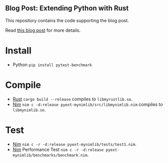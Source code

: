 ## Blog Post: Extending Python with Rust

This repository contains the code supporting the blog post.

Read [this blog post](https://medium.com/@p_chhetri/extending-python-with-rust-84e9299d34c1) for more details.


# Install

- Python `pip install pytest-benchmark`


# Compile

- [Rust](https://www.rust-lang.org) `cargo build --release` compiles to `libmyrustlib.so`.
- [Nim](https://nim-lang.org) `nim c -d:release pyext-mynimlib/src/libmynimlib.nim` compiles to `libmynimlib.so`.


# Test

- [Nim](https://nim-lang.org) `nim c -r -d:release pyext-mynimlib/tests/test1.nim`.
- [Nim](https://nim-lang.org) Performance Test `nim c -r -d:release pyext-mynimlib/benchmarks/benchmark.nim`.
